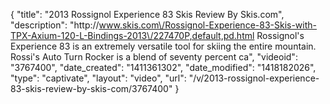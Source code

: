 {
    "title": "2013 Rossignol Experience 83 Skis Review By Skis.com",
    "description": "http:\/\/www.skis.com\/Rossignol-Experience-83-Skis-with-TPX-Axium-120-L-Bindings-2013\/227470P,default,pd.html  Rossignol's Experience 83 is an extremely versatile tool for skiing the entire mountain. Rossi's Auto Turn Rocker is a blend of seventy percent ca",
    "videoid": "3767400",
    "date_created": "1411361302",
    "date_modified": "1418182026",
    "type": "captivate",
    "layout": "video",
    "url": "\/v\/2013-rossignol-experience-83-skis-review-by-skis-com\/3767400"
}